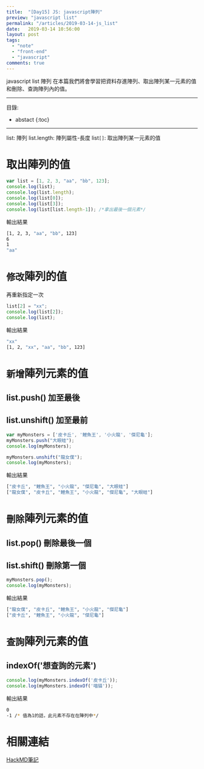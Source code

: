 ```yaml
---
title:  "[Day15] JS: javascript陣列"
preview: "javascript list"
permalink: "/articles/2019-03-14-js_list"
date:   2019-03-14 10:56:00
layout: post
tags:
  - "note"  
  - "front-end"
  - "javascript"  
comments: true
---
```


javascript list 陣列
在本篇我們將會學習把資料存進陣列、取出陣列某一元素的值和刪除、查詢陣列內的值。
<!-- more -->

---
目錄:
* abstact
{:toc}

---

list: 陣列
list.length: 陣列屬性-長度
list`[]`: 取出陣列某一元素的值

# 取出陣列的值

```javascript
var list = [1, 2, 3, "aa", "bb", 123];
console.log(list);
console.log(list.length);
console.log(list[0]);
console.log(list[3]);
console.log(list[list.length-1]); /*拿出最後一個元素*/
```

輸出結果

```bash
[1, 2, 3, "aa", "bb", 123]
6
1
"aa"
```

# `修改`陣列的值

再重新指定一次

```javascript
list[2] = "xx";
console.log(list[2]);
console.log(list);
```

輸出結果

```bash
"xx"
[1, 2, "xx", "aa", "bb", 123]
```

# `新增`陣列元素的值

## list.push() 加至最後
## list.unshift() 加至最前

```javascript
var myMonsters = ['皮卡丘', '鯉魚王', '小火龍', '傑尼龜'];
myMonsters.push("大眼蛙");
console.log(myMonsters);

myMonsters.unshift("龍女僕");
console.log(myMonsters);
```

輸出結果

```bash
["皮卡丘", "鯉魚王", "小火龍", "傑尼龜", "大眼蛙"]
["龍女僕", "皮卡丘", "鯉魚王", "小火龍", "傑尼龜", "大眼蛙"]
```

# `刪除`陣列元素的值

## list.pop() 刪除最後一個
## list.shift() 刪除第一個

```javascript
myMonsters.pop();
console.log(myMonsters);
```

輸出結果
```bash
["龍女僕", "皮卡丘", "鯉魚王", "小火龍", "傑尼龜"]
["皮卡丘", "鯉魚王", "小火龍", "傑尼龜"]
```

# `查詢`陣列元素的值

## indexOf('想查詢的元素')

```javascript
console.log(myMonsters.indexOf('皮卡丘'));
console.log(myMonsters.indexOf('喵貓'));
```

輸出結果

```bash
0
-1 /* 值為1的話，此元素不存在在陣列中*/
```

# 相關連結

[HackMD筆記](https://hackmd.io/DagM3U5KQ6aV-E3cxGjDpg?view)

